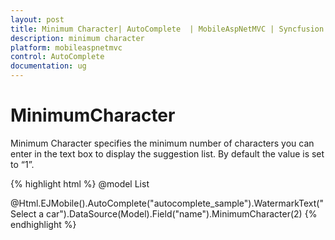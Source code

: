 ```yaml
---
layout: post
title: Minimum Character| AutoComplete  | MobileAspNetMVC | Syncfusion
description: minimum character
platform: mobileaspnetmvc
control: AutoComplete 
documentation: ug
---
```


# MinimumCharacter

Minimum Character specifies the minimum number of characters you can enter in the text box to display the suggestion list. By default the value is set to “1”.


{% highlight html %}
@model List<Cars>

@Html.EJMobile().AutoComplete("autocomplete_sample").WatermarkText("Select a car").DataSource(Model).Field("name").MinimumCharacter(2)
{% endhighlight %}


